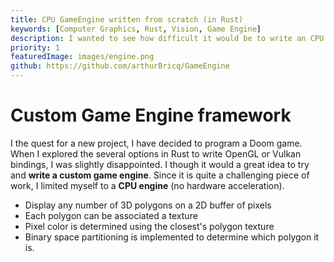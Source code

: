 ```yaml
---
title: CPU GameEngine written from scratch (in Rust)
keywords: [Computer Graphics, Rust, Vision, Game Engine]
description: I wanted to see how difficult it would be to write an CPU equivalent of OpenGL. So here it is ! A 3D world renderer written from scratch in Rust, without any vision library such as OpenGL or Vulkan. To be able to render thousands of polygons efficiently on the CPU, I implemented binary space partitioning.
priority: 1
featuredImage: images/engine.png
github: https://github.com/arthurBricq/GameEngine
---
```


# Custom Game Engine framework

I the quest for a new project, I have decided to program a Doom game. When I explored the several options in Rust to write OpenGL or Vulkan bindings, I was slightly disappointed. I though it would a great idea to try and **write a custom game engine**. Since it is quite a challenging piece of work, I limited myself to a **CPU engine** (no hardware acceleration).

- Display any number of 3D polygons on a 2D buffer of pixels
- Each polygon can be associated a texture
- Pixel color is determined using the closest's polygon texture
- Binary space partitioning is implemented to determine which polygon it is.
